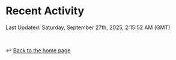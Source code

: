# Recent Activity

<!--RECENT_ACTIVITY:start-->
<!--RECENT_ACTIVITY:end-->

<!--RECENT_ACTIVITY:last_update-->
Last Updated: Saturday, September 27th, 2025, 2:15:52 AM (GMT)
<!--RECENT_ACTIVITY:last_update_end-->

<br>

↩️ [Back to the home page](/README.md)
